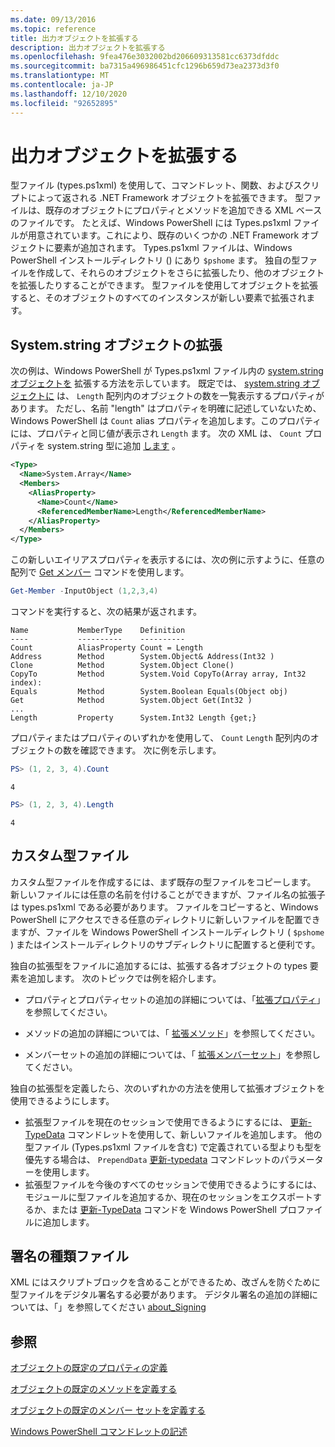 ```yaml
---
ms.date: 09/13/2016
ms.topic: reference
title: 出力オブジェクトを拡張する
description: 出力オブジェクトを拡張する
ms.openlocfilehash: 9fea476e3032002bd206609313581cc6373dfddc
ms.sourcegitcommit: ba7315a496986451cfc1296b659d73ea2373d3f0
ms.translationtype: MT
ms.contentlocale: ja-JP
ms.lasthandoff: 12/10/2020
ms.locfileid: "92652895"
---
```

# <a name="extending-output-objects"></a>出力オブジェクトを拡張する

型ファイル (types.ps1xml) を使用して、コマンドレット、関数、およびスクリプトによって返される .NET Framework オブジェクトを拡張できます。 型ファイルは、既存のオブジェクトにプロパティとメソッドを追加できる XML ベースのファイルです。 たとえば、Windows PowerShell には Types.ps1xml ファイルが用意されています。これにより、既存のいくつかの .NET Framework オブジェクトに要素が追加されます。 Types.ps1xml ファイルは、Windows PowerShell インストールディレクトリ () にあり `$pshome` ます。 独自の型ファイルを作成して、それらのオブジェクトをさらに拡張したり、他のオブジェクトを拡張したりすることができます。 型ファイルを使用してオブジェクトを拡張すると、そのオブジェクトのすべてのインスタンスが新しい要素で拡張されます。

## <a name="extending-the-systemarray-object"></a>System.string オブジェクトの拡張

次の例は、Windows PowerShell が Types.ps1xml ファイル内の [system.string オブジェクトを](/dotnet/api/System.Array) 拡張する方法を示しています。 既定では、 [system.string オブジェクトに](/dotnet/api/System.Array) は、 `Length` 配列内のオブジェクトの数を一覧表示するプロパティがあります。 ただし、名前 "length" はプロパティを明確に記述していないため、Windows PowerShell は `Count` alias プロパティを追加します。このプロパティには、プロパティと同じ値が表示され `Length` ます。 次の XML は、 `Count` プロパティを system.string 型に追加 [します](/dotnet/api/System.Array) 。

```xml
<Type>
  <Name>System.Array</Name>
  <Members>
    <AliasProperty>
      <Name>Count</Name>
      <ReferencedMemberName>Length</ReferencedMemberName>
    </AliasProperty>
  </Members>
</Type>

```

この新しいエイリアスプロパティを表示するには、次の例に示すように、任意の配列で [Get メンバー](/powershell/module/Microsoft.PowerShell.Utility/Get-Member) コマンドを使用します。

```powershell
Get-Member -InputObject (1,2,3,4)
```

コマンドを実行すると、次の結果が返されます。

```output
Name           MemberType    Definition
----           ----------    ----------
Count          AliasProperty Count = Length
Address        Method        System.Object& Address(Int32 )
Clone          Method        System.Object Clone()
CopyTo         Method        System.Void CopyTo(Array array, Int32 index):
Equals         Method        System.Boolean Equals(Object obj)
Get            Method        System.Object Get(Int32 )
...
Length         Property      System.Int32 Length {get;}
```

プロパティまたはプロパティのいずれかを使用して、 `Count` `Length` 配列内のオブジェクトの数を確認できます。 次に例を示します。

```powershell
PS> (1, 2, 3, 4).Count
```

```output
4
```

```powershell
PS> (1, 2, 3, 4).Length
```

```output
4
```

## <a name="custom-types-files"></a>カスタム型ファイル

カスタム型ファイルを作成するには、まず既存の型ファイルをコピーします。 新しいファイルには任意の名前を付けることができますが、ファイル名の拡張子は types.ps1xml である必要があります。 ファイルをコピーすると、Windows PowerShell にアクセスできる任意のディレクトリに新しいファイルを配置できますが、ファイルを Windows PowerShell インストールディレクトリ ( `$pshome` ) またはインストールディレクトリのサブディレクトリに配置すると便利です。

独自の拡張型をファイルに追加するには、拡張する各オブジェクトの types 要素を追加します。 次のトピックでは例を紹介します。

- プロパティとプロパティセットの追加の詳細については、「[拡張プロパティ](./extending-properties-for-objects.md)」を参照してください。

- メソッドの追加の詳細については、「 [拡張メソッド](./defining-default-methods-for-objects.md)」を参照してください。

- メンバーセットの追加の詳細については、「 [拡張メンバーセット](./defining-default-member-sets-for-objects.md)」を参照してください。

独自の拡張型を定義したら、次のいずれかの方法を使用して拡張オブジェクトを使用できるようにします。

- 拡張型ファイルを現在のセッションで使用できるようにするには、 [更新-TypeData](/powershell/module/Microsoft.PowerShell.Utility/Update-TypeData) コマンドレットを使用して、新しいファイルを追加します。 他の型ファイル (Types.ps1xml ファイルを含む) で定義されている型よりも型を優先する場合は、 `PrependData` [更新-typedata](/powershell/module/Microsoft.PowerShell.Utility/Update-TypeData) コマンドレットのパラメーターを使用します。
- 拡張型ファイルを今後のすべてのセッションで使用できるようにするには、モジュールに型ファイルを追加するか、現在のセッションをエクスポートするか、または [更新-TypeData](/powershell/module/Microsoft.PowerShell.Utility/Update-TypeData) コマンドを Windows PowerShell プロファイルに追加します。

## <a name="signing-types-files"></a>署名の種類ファイル

XML にはスクリプトブロックを含めることができるため、改ざんを防ぐために型ファイルをデジタル署名する必要があります。 デジタル署名の追加の詳細については、「」を参照してください [about_Signing](/powershell/module/microsoft.powershell.core/about/about_signing)

## <a name="see-also"></a>参照

[オブジェクトの既定のプロパティの定義](./extending-properties-for-objects.md)

[オブジェクトの既定のメソッドを定義する](./defining-default-methods-for-objects.md)

[オブジェクトの既定のメンバー セットを定義する](./defining-default-member-sets-for-objects.md)

[Windows PowerShell コマンドレットの記述](./writing-a-windows-powershell-cmdlet.md)
